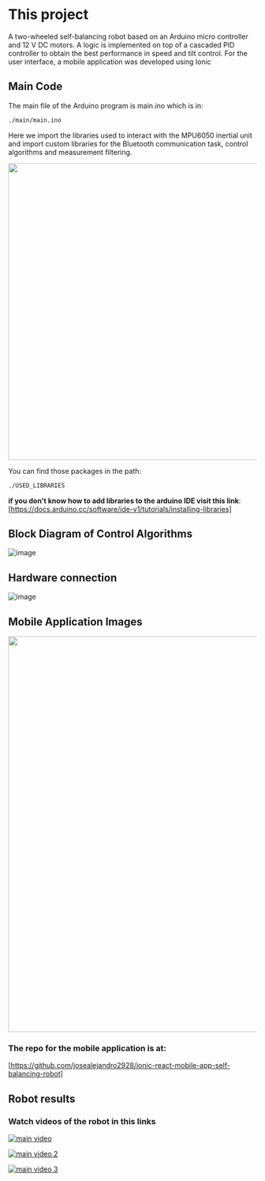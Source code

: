 # This project

A two-wheeled self-balancing robot based on an Arduino micro controller and 12 V DC motors. A logic is implemented on top of a cascaded PID controller to obtain the best performance in speed and tilt control. For the user interface, a mobile application was developed using Ionic

## Main Code

The main file of the Arduino program is main.ino
which is in:

``` sh
./main/main.ino
```

Here we import the libraries used to interact with the MPU6050 inertial unit and import custom libraries for the Bluetooth communication task, control algorithms and measurement filtering.

<img src="https://user-images.githubusercontent.com/37028825/164944606-1e68961e-2881-43e3-976e-58d663b78416.png" width="600"/>

You can find those packages in the path:

``` sh
./USED_LIBRARIES
```

**if you don't know how to add libraries to the arduino IDE visit this link**:
[https://docs.arduino.cc/software/ide-v1/tutorials/installing-libraries]

## Block Diagram of Control Algorithms

![image](https://user-images.githubusercontent.com/37028825/164944911-e4f5bff5-50cd-4e1b-9f39-7eb1f345e617.png)

## Hardware connection

![image](https://user-images.githubusercontent.com/37028825/164944809-b879fc69-ef65-486a-b801-3ddeb7aeae59.png)

## Mobile Application Images

<img src="https://user-images.githubusercontent.com/37028825/165102821-c934f39b-0220-4a4f-b4c4-c7a608f18580.png" width="800"  />

### The repo for the mobile application is at:

[https://github.com/josealejandro2928/ionic-react-mobile-app-self-balancing-robot]

## Robot results

### Watch videos of the robot in this links

[![main video](https://user-images.githubusercontent.com/37028825/171403987-cf097c4e-5f7c-4eaf-8e32-ab204e08aa4c.jpeg)](https://www.youtube.com/watch?v=NTQIz3hWsak)

[![main video 2](https://user-images.githubusercontent.com/37028825/171404073-87242390-c586-41d4-9e78-adff395a45c2.jpeg)](https://www.youtube.com/watch?v=mijxUfsSrdE)

[![main video 3](https://user-images.githubusercontent.com/37028825/171404132-7b037bd7-13df-4bab-a089-fac8ab39bd72.jpeg)](https://www.youtube.com/watch?v=O6BeBPsemHU)

